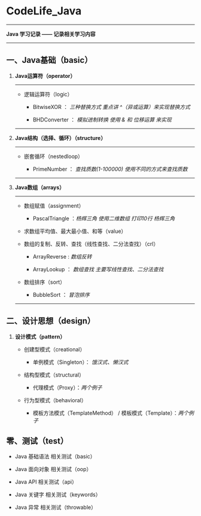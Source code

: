 # CodeLife_Java

****
**Java 学习记录 —— 记录相关学习内容**
****

## 一、Java基础（basic）

1. **Java运算符（operator）**

    ****

    + 逻辑运算符（logic）

        + BitwiseXOR ： *三种替换方式
            重点讲 ^（异或运算）来实现替换方式*

        + BHDConverter ： *模拟进制转换
            使用 & 和 位移运算 来实现*

    ****
2. **Java结构（选择、循环）（structure）**

    ****

    + 嵌套循环（nestedloop）

        + PrimeNumber ： *查找质数(1-100000)
            使用不同的方式来查找质数*

    ****
3. **Java数组（arrays）**

    ****
    + 数组赋值（assignment）

        + PascalTriangle ：*杨辉三角
            使用二维数组 打印10行 杨辉三角*
            
    + 求数组平均值、最大最小值、和等（value）

    + 数组的复制、反转、查找（线性查找、二分法查找）（crl）
    
        + ArrayReverse : *数组反转*
        
        + ArrayLookup ： *数组查找
            主要写线性查找、二分法查找*
    
    + 数组排序（sort）

       + BubbleSort ： *冒泡排序*
    
    ****

## 二、设计思想（design）

1. **设计模式（pattern）**

    + 创建型模式（creational）
        
        + 单例模式（Singleton）： *饿汉式、懒汉式*

    + 结构型模式（structural）
        
        + 代理模式（Proxy）：*两个例子*
       
   + 行为型模式（behavioral）
    
        + 模板方法模式（TemplateMethod） / 模板模式（Template）：*两个例子*

## 零、测试（test）

+ Java 基础语法 相关测试（basic）

+ Java 面向对象 相关测试（oop）

+ Java API 相关测试（api）

+ Java 关键字 相关测试（keywords）

+ Java 异常 相关测试（throwable）
